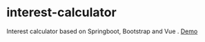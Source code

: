 # interest-calculator
Interest calculator based on Springboot, Bootstrap and Vue . [Demo](https://chuntung.com/tool)
